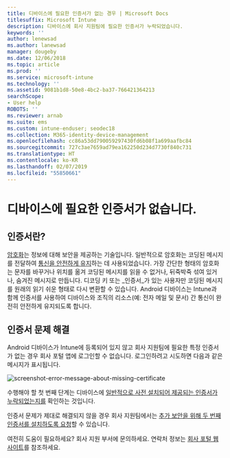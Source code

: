 ```yaml
---
title: 디바이스에 필요한 인증서가 없는 경우 | Microsoft Docs
titlesuffix: Microsoft Intune
description: 디바이스에 회사 지원팀에 필요한 인증서가 누락되었습니다.
keywords: ''
author: lenewsad
ms.author: lanewsad
manager: dougeby
ms.date: 12/06/2018
ms.topic: article
ms.prod: ''
ms.service: microsoft-intune
ms.technology: ''
ms.assetid: 9081b1d8-50e8-4bc2-ba37-766421364213
searchScope:
- User help
ROBOTS: ''
ms.reviewer: arnab
ms.suite: ems
ms.custom: intune-enduser; seodec18
ms.collection: M365-identity-device-management
ms.openlocfilehash: cc86a53dd790059297430fd6b08f1a699aafbc84
ms.sourcegitcommit: 727c3ae7659ad79ea162250d234d7730f840c731
ms.translationtype: HT
ms.contentlocale: ko-KR
ms.lasthandoff: 02/07/2019
ms.locfileid: "55850661"
---
```

# <a name="your-device-is-missing-a-required-certificate"></a>디바이스에 필요한 인증서가 없습니다.

## <a name="whats-a-certificate"></a>인증서란?

[암호화](https://technet.microsoft.com/library/cc962030.aspx)는 정보에 대해 보안을 제공하는 기술입니다. 일반적으로 암호화는 코딩된 메시지를 전달하여 [통신을 안전하게 유지](https://technet.microsoft.com/library/cc962019.aspx)하는 데 사용되었습니다. 가장 간단한 형태의 암호화는 문자를 바꾸거나 위치를 옮겨 코딩된 메시지를 읽을 수 없거나, 뒤죽박죽 섞여 있거나, 숨겨진 메시지로 만듭니다. 디코딩 키 또는 _인증서_가 있는 사용자만 코딩된 메시지를 원래의 읽기 쉬운 형태로 다시 변환할 수 있습니다. Android 디바이스는 Intune과 함께 인증서를 사용하여 디바이스와 조직의 리소스(예: 전자 메일 및 문서) 간 통신이 완전히 안전하게 유지되도록 합니다.

## <a name="fixing-certificate-issues"></a>인증서 문제 해결

Android 디바이스가 Intune에 등록되어 있지 않고 회사 지원팀에 필요한 특정 인증서가 없는 경우 회사 포털 앱에 로그인할 수 없습니다. 로그인하려고 시도하면 다음과 같은 메시지가 표시됩니다.

![screenshot-error-message-about-missing-certificate](./media/andr-cert_install-1-cert_missing.png)

수행해야 할 첫 번째 단계는 디바이스에 [일반적으로 사전 설치되어 제공되는 인증서가 누락되었는지를](your-device-is-missing-a-preinstalled-certificate-android.md) 확인하는 것입니다.

인증서 문제가 제대로 해결되지 않을 경우 회사 지원팀에서는 [추가 보안을 위해 두 번째 인증서를 설치하도록 요청](your-device-is-missing-an-IT-required-certificate-android.md)할 수 있습니다.

여전히 도움이 필요하세요? 회사 지원 부서에 문의하세요. 연락처 정보는 [회사 포털 웹 사이트](https://go.microsoft.com/fwlink/?linkid=2010980)를 참조하세요.
